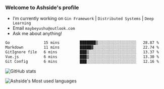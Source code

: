 ### Welcome to Ashside's profile

- I’m currently working on `Gin Framework` | `Distributed Systems` | `Deep Learning`
- Email `maybeyushu@outlook.com`
- Ask me about anything!

<!--START_SECTION:waka-->

```txt
Go               15 mins         ███████▒░░░░░░░░░░░░░░░░░   28.87 %
Markdown         11 mins         █████▓░░░░░░░░░░░░░░░░░░░   22.74 %
GitIgnore file   6 mins          ███▒░░░░░░░░░░░░░░░░░░░░░   13.37 %
Vue.js           6 mins          ███▒░░░░░░░░░░░░░░░░░░░░░   13.30 %
Git Config       6 mins          ███░░░░░░░░░░░░░░░░░░░░░░   12.16 %
```

<!--END_SECTION:waka-->

![GitHub stats](https://github-readme-stats.vercel.app/api?username=Ashside)

![Ashside's Most used languages](https://github-readme-stats.vercel.app/api/top-langs/?username=Ashside&layout=compact&hide_border=true&langs_count=10)


